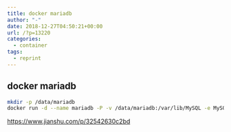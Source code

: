 ```yaml
---
title: docker mariadb
author: "-"
date: 2018-12-27T04:50:21+00:00
url: /?p=13220
categories:
  - container
tags:
  - reprint
---
```

## docker mariadb
```bash
mkdir -p /data/mariadb
docker run -d --name mariadb -P -v /data/mariadb:/var/lib/MySQL -e MySQL_ROOT_PASSWORD=password0 mariadb
```

https://www.jianshu.com/p/32542630c2bd
